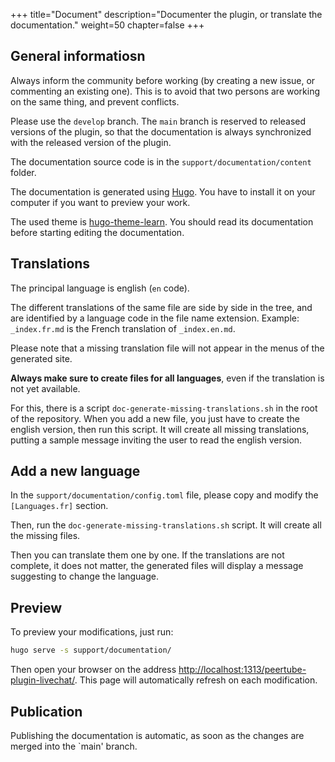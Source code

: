 +++
title="Document"
description="Documenter the plugin, or translate the documentation."
weight=50
chapter=false
+++

## General informatiosn

Always inform the community before working (by creating a new issue, or commenting an existing one). This is to avoid that two persons are
working on the same thing, and prevent conflicts.

Please use the `develop` branch. The `main` branch is reserved to released versions of the plugin, so that the documentation is always synchronized with the released version of the plugin.

The documentation source code is in the `support/documentation/content` folder.

The documentation is generated using [Hugo](https://gohugo.io/).
You have to install it on your computer if you want to preview your work.

The used theme is [hugo-theme-learn](https://learn.netlify.app/).
You should read its documentation before starting editing the documentation.

## Translations

The principal language is english (`en` code).

The different translations of the same file are side by side in the
tree, and are identified by a language code in the file name extension.
Example: `_index.fr.md` is the French translation of `_index.en.md`.

Please note that a missing translation file will not appear in the menus of the generated site.

**Always make sure to create files for all languages**, even if the translation is not yet available.

For this, there is a script `doc-generate-missing-translations.sh` in the root of the repository. When you add a new file, you just have to create the english version, then run this script. It will create all  missing translations, putting a sample message inviting the user to read the english version.

## Add a new language

In the `support/documentation/config.toml` file, please copy and modify the `[Languages.fr]` section.

Then, run the `doc-generate-missing-translations.sh` script.
It will create all the missing files.

Then you can translate them one by one.
If the translations are not complete, it does not matter, the generated files will display a message suggesting to change the language.

## Preview

To preview your modifications, just run:

```bash
hugo serve -s support/documentation/
```

Then open your browser on the address
[http://localhost:1313/peertube-plugin-livechat/](http://localhost:1313/peertube-plugin-livechat/).
This page will automatically refresh on each modification.

## Publication

Publishing the documentation is automatic, as soon as the changes are merged into the `main' branch.
